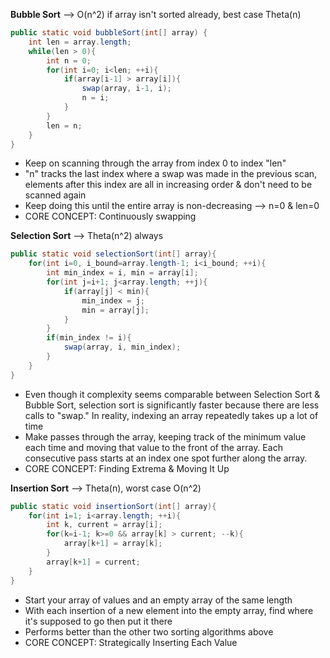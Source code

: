 **Bubble Sort** --> O(n^2) if array isn't sorted already, best case Theta(n)
```java
public static void bubbleSort(int[] array) {
	int len = array.length;
	while(len > 0){
		int n = 0;
		for(int i=0; i<len; ++i){
			if(array[i-1] > array[i]){
				swap(array, i-1, i);
				n = i;
			}
		}
		len = n;
	}
} 
```
- Keep on scanning through the array from index 0 to index "len"
- "n" tracks the last index where a swap was made in the previous scan, elements after this index are all in increasing order & don't need to be scanned again
- Keep doing this until the entire array is non-decreasing --> n=0 & len=0
- CORE CONCEPT: Continuously swapping

**Selection Sort** --> Theta(n^2) always
```java
public static void selectionSort(int[] array){
	for(int i=0, i_bound=array.length-1; i<i_bound; ++i){
		int min_index = i, min = array[i];
		for(int j=i+1; j<array.length; ++j){
			if(array[j] < min){
				min_index = j;
				min = array[j];
			}
		}
		if(min_index != i){
			swap(array, i, min_index);
		}
	}
}
```
- Even though it complexity seems comparable between Selection Sort & Bubble Sort, selection sort is significantly faster because there are less calls to "swap." In reality, indexing an array repeatedly takes up a lot of time
- Make passes through the array, keeping track of the minimum value each time and moving that value to the front of the array. Each consecutive pass starts at an index one spot further along the array.
- CORE CONCEPT: Finding Extrema & Moving It Up

**Insertion Sort** --> Theta(n), worst case O(n^2)
```java
public static void insertionSort(int[] array){
	for(int i=1; i<array.length; ++i){
		int k, current = array[i];
		for(k=i-1; k>=0 && array[k] > current; --k){
			array[k+1] = array[k];
		}
		array[k+1] = current;
	}
}
```
- Start your array of values and an empty array of the same length
- With each insertion of a new element into the empty array, find where it's supposed to go then put it there
- Performs better than the other two sorting algorithms above
- CORE CONCEPT: Strategically Inserting Each Value